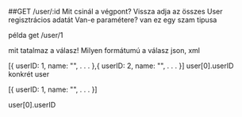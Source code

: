 


##GET /user/:id
Mit csinál a végpont?
Vissza adja az összes User regisztrácios adatát
Van-e paramétere?
van ez egy szam tipusa

példa
get /user/1

mit tatalmaz a válasz!
Milyen formátumú a válasz json, xml

[{
    userID: 1,
    name: "",
    .
    .
    . 
},{
    userID: 2,
    name: "",
    .
    .
    .
}]
user[0].userID
konkrét user

[{
    userID: 1,
    name: "",
    .
    .
    . 
}]

user[0].userID

